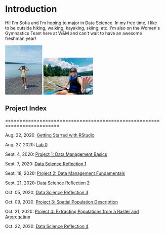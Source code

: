 # Introduction
Hi! I'm Sofia and I'm hoping to major in Data Science. In my free time, I like to be outside hiking, walking, kayaking, skiing, etc. I'm also on the Women's Gymnastics Team here at W&M and can't wait to have an awesome freshman year! 

<img src="photo1.jpg" width="120" height="160" /> <img src="photo2.jpg" width="160" height="120" />

## Project Index
=========================================================================

Aug. 22, 2020: [Getting Started with RStudio](IntroProject/08_22_20.md) 

Aug. 27, 2020: [Lab 0](08_27_20.md)

Sept. 4, 2020: [Project 1: Data Management Basics](09_04_20.md)

Sept. 7, 2020: [Data Science Reflection 1](Reflections/reflection1.md)

Sept. 18, 2020: [Project 2: Data Management Fundamentals](09_18_20.md)

Sept. 21, 2020: [Data Science Reflection 2](Reflections/reflection2.md)

Oct. 05, 2020: [Data Science Reflection 3](Reflections/reflection3.md)

Oct. 09, 2020: [Project 3: Spatial Population Description](10_09_20.md)

Oct. 21, 2020: [Project 4: Extracting Populations from a Raster and Aggregating](10_21_20.md)

Oct. 22, 2020: [Data Science Reflection 4](Reflections/reflection4.md)
